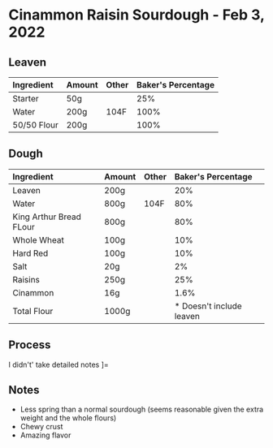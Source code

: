 # Cinammon Raisin Sourdough - Feb 3, 2022

## Leaven 

| Ingredient  | Amount | Other | Baker's Percentage |
|:-------------|:--------|:-------|:--------------------|
| Starter     | 50g    |       | 25%               |
| Water       | 200g   | 104F  | 100%              |
| 50/50 Flour | 200g   |       | 100%              |


## Dough

| Ingredient              | Amount | Other | Baker's Percentage       |
|:-------------------------|:--------|:-------|:--------------------------|
| Leaven                  | 200g   |       | 20%                   |
| Water                   | 800g  | 104F  | 80%                    |
| King Arthur Bread FLour | 800g   |       | 80%                    |
| Whole Wheat             | 100g   |       | 10%                     |
| Hard Red             | 100g   |       | 10%                     |
| Salt                    | 20g    |       | 2%                     |
| Raisins                    | 250g    |       | 25%                     |
| Cinammon                    | 16g    |       | 1.6%                     |
| Total Flour             | 1000g  |       | * Doesn't include leaven |

## Process

I didn't' take detailed notes ]=

## Notes

- Less spring than a normal sourdough (seems reasonable given the extra weight and the whole flours)
- Chewy crust
- Amazing flavor